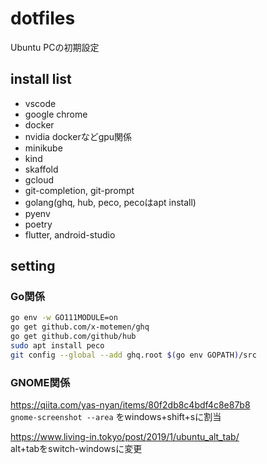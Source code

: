 # dotfiles

Ubuntu PCの初期設定

## install list

- vscode
- google chrome
- docker
- nvidia dockerなどgpu関係
- minikube
- kind
- skaffold
- gcloud
- git-completion, git-prompt
- golang(ghq, hub, peco, pecoはapt install)
- pyenv
- poetry
- flutter, android-studio

## setting

### Go関係

```sh
go env -w GO111MODULE=on
go get github.com/x-motemen/ghq
go get github.com/github/hub
sudo apt install peco
git config --global --add ghq.root $(go env GOPATH)/src
```

### GNOME関係

<https://qiita.com/yas-nyan/items/80f2db8c4bdf4c8e87b8>  
`gnome-screenshot --area`
をwindows+shift+sに割当

<https://www.living-in.tokyo/post/2019/1/ubuntu_alt_tab/>  
alt+tabをswitch-windowsに変更
